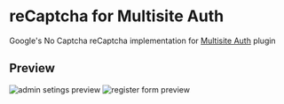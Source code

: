 # reCaptcha for Multisite Auth

Google's No Captcha reCaptcha implementation for <a href="https://github.com/elhardoum/multisite-auth">Multisite Auth</a> plugin

## Preview

<img src="http://i.imgur.com/ZjNTgzq.png" alt="admin setings preview" />
<img src="http://i.imgur.com/ipfLU78.png" alt="register form preview" />
